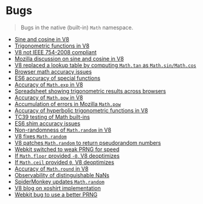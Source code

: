 # Bugs

> Bugs in the native (built-in) `Math` namespace.

* [Sine and cosine in V8][1]
* [Trigonometric functions in V8][2]
* [V8 not IEEE 754-2008 compliant][3]
* [Mozilla discussion on sine and cosine in V8][4]
* [V8 replaced a lookup table by computing `Math.tan` as `Math.sin/Math.cos`][5]
* [Browser math accuracy issues][6]
* [ES6 accuracy of special functions][7]
* [Accuracy of `Math.exp` in V8][8]
* [Spreadsheet showing trigonometric results across browsers][9]
* [Accuracy of `Math.pow` in V8][10]
* [Accumulation of errors in Mozilla `Math.pow`][11]
* [Accuracy of hyperbolic trigonometric functions in V8][12]
* [TC39 testing of Math built-ins][13]
* [ES6 shim accuracy issues][14]
* [Non-randomness of `Math.random` in V8][15]
* [V8 fixes `Math.random`][16]
* [V8 patches `Math.random` to return pseudorandom numbers][17]
* [Webkit switched to weak PRNG for speed][18]
* [If `Math.floor` provided `-0`, V8 deoptimizes][19]
* [If `Math.ceil` provided `0`, V8 deoptimizes][20]
* [Accuracy of `Math.round` in V8][21]
* [Observability of distinguishable NaNs][22]
* [SpiderMonkey updates `Math.random`][23]
* [V8 blog on xoshirt implementation][24]
* [Webkit bug to use a better PRNG][25]


<!-- <links> -->

[1]: https://bugs.chromium.org/p/v8/issues/detail?id=3006
[2]: https://bugs.chromium.org/p/chromium/issues/detail?id=320097
[3]: https://bugs.chromium.org/p/v8/issues/detail?id=3089
[4]: https://bugzilla.mozilla.org/show_bug.cgi?id=967709#c33
[5]: https://github.com/v8/v8/commit/33b5db090258c2a2dc825659c3ad109bd02110c1
[6]: https://github.com/kangax/compat-table/issues/392
[7]: https://esdiscuss.org/topic/es6-accuracy-of-special-functions
[8]: https://bugs.chromium.org/p/v8/issues/detail?id=3468
[9]: https://docs.google.com/spreadsheets/d/1t2jrptAvaQetDIYPD8GKc90Dni2dT3FuHgKKFF-eJHw/edit#gid=0
[10]: https://bugs.chromium.org/p/v8/issues/detail?id=3599
[11]: https://bugzilla.mozilla.org/show_bug.cgi?id=618251
[12]: https://github.com/paulmillr/es6-shim/issues/334
[13]: https://github.com/tc39/test262/pull/269
[14]: https://github.com/paulmillr/es6-shim/issues/314
[15]: https://medium.com/@betable/tifu-by-using-math-random-f1c308c4fd9d#.pxwdcvikc
[16]: http://hackaday.com/2015/12/28/v8-javascript-fixes-horrible-random-number-generator/
[17]: http://thenextweb.com/google/2015/12/17/google-chromes-javascript-engine-finally-returns-actual-random-numbers/#gref
[18]: https://bugs.chromium.org/p/chromium/issues/detail?id=246054
[19]: https://bugs.chromium.org/p/v8/issues/detail?id=2890
[20]: https://bugs.chromium.org/p/v8/issues/detail?id=4059
[21]: https://bugs.chromium.org/p/v8/issues/detail?id=958
[22]: https://esdiscuss.org/topic/observability-of-nan-distinctions-is-this-a-concern
[23]: https://bugzilla.mozilla.org/show_bug.cgi?id=322529#c99
[24]: http://v8project.blogspot.com/2015/12/theres-mathrandom-and-then-theres.html
[25]: https://bugs.webkit.org/show_bug.cgi?id=151641

<!-- </links> -->
